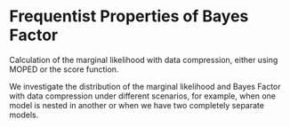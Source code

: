 # Frequentist Properties of Bayes Factor

Calculation of the marginal likelihood with data compression, either using MOPED or the score function.

We investigate the distribution of the marginal likelihood and Bayes Factor with data compression under different scenarios, for example, when one model is nested in another or when we have two completely separate models.